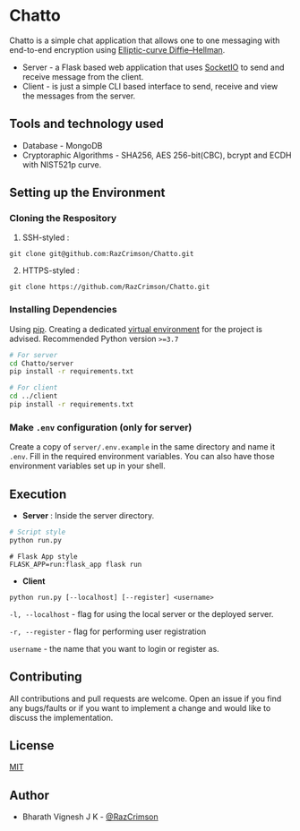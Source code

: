# Chatto

Chatto is a simple chat application that allows one to one messaging with end-to-end encryption using [Elliptic-curve Diffie–Hellman](https://en.wikipedia.org/wiki/Elliptic-curve_Diffie%E2%80%93Hellman). 

* Server - a Flask based web application that uses [SocketIO](https://socket.io/) to send and receive message from the client. 
* Client - is just a simple CLI based interface to send, receive and view the messages from the server.

## Tools and technology used

* Database - MongoDB
* Cryptoraphic Algorithms - SHA256, AES 256-bit(CBC), bcrypt and ECDH with NIST521p curve.


## Setting up the Environment

### Cloning the Respository

1. SSH-styled :

```
git clone git@github.com:RazCrimson/Chatto.git
```

2. HTTPS-styled :

```
git clone https://github.com/RazCrimson/Chatto.git
```

### Installing Dependencies
Using [pip](https://pip.pypa.io/en/stable/). Creating a dedicated [virtual environment](https://packaging.python.org/guides/installing-using-pip-and-virtual-environments/) for the project is advised. Recommended Python version `>=3.7`

```bash
# For server
cd Chatto/server
pip install -r requirements.txt

# For client
cd ../client
pip install -r requirements.txt
```

### Make `.env` configuration (only for server)
Create a copy of `server/.env.example` in the same directory and name it `.env`. Fill in the required environment variables. You can also have those environment variables set up in your shell.


## Execution
* **Server** : Inside the server directory.

```bash
# Script style
python run.py
```

```
# Flask App style
FLASK_APP=run:flask_app flask run
```

* **Client** 
```
python run.py [--localhost] [--register] <username>
```
`-l, --localhost` - flag for using the local server or the deployed server.

`-r, --register`  - flag for performing user registration

`username` - the name that you want to login or register as.


## Contributing
All contributions and pull requests are welcome. Open an issue if you find any bugs/faults or if you want to implement a change and would like to discuss the implementation.



## License
[MIT](https://choosealicense.com/licenses/mit/)

## Author
* Bharath Vignesh J K - [@RazCrimson](https://github.com/RazCrimson)
